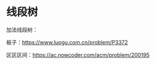 ﻿# 线段树

加法线段树：

板子：https://www.luogu.com.cn/problem/P3372

区区区间：https://ac.nowcoder.com/acm/problem/200195





